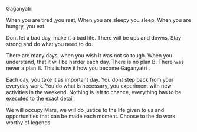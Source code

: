 Gaganyatri 

When you are tired ,you rest,
When you are sleepy  you sleep,
When you are hungry,  you eat.

Dont let a bad day, make it a bad life.
There will be ups and downs. 
Stay strong and do what you need to do.

There are many days, when you wish it was not so tough. 
When you understand,  that it will be harder each day.
There is no plan B. 
There was never a plan B.
This is how it how you become Gaganyatri .

Each day, you take it as important day.
You dont step back from your everyday work. 
You do what is necessary,  you experiment with new activities in the weekend. 
Nothing is left to chance, everything has to be executed to the exact detail. 

We will occupy Mars, we will do justice to the life given to us and opportunities that can be made each moment. 
Choose to the do work worthy of legends. 
